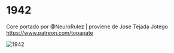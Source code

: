 # 1942

Core portado por @NeuroRulez | proviene de Jose Tejada Jotego https://www.patreon.com/topapate

![1942](https://user-images.githubusercontent.com/31018768/71418274-0164e600-266a-11ea-89dd-e3a148b3f355.jpg)

